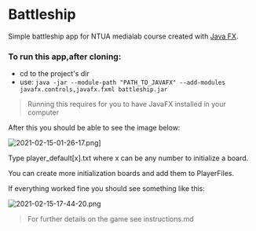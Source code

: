 # Battleship

Simple battleship app for NTUA medialab course created with [Java FX](https://openjfx.io/).

### To run this app,after cloning:
* cd to the project's dir
* use: ```java -jar --module-path "PATH_TO_JAVAFX" --add-modules javafx.controls,javafx.fxml battleship.jar```
> Running this requires for you to have JavaFX installed in your computer

After this you should be able to see the image below:

![2021-02-15-01-26-17.png](https://i.postimg.cc/K8d35L3m/2021-02-15-01-26-17.png)]

Type player_default[x].txt where x can be any number to initialize a board.

You can create more initialization boards and add them to PlayerFiles.

If everything worked fine you should see something like this:

![2021-02-15-17-44-20.png](https://i.postimg.cc/ZKXqkmbc/2021-02-15-17-44-20.png)

> For further details on the game see instructions.md



